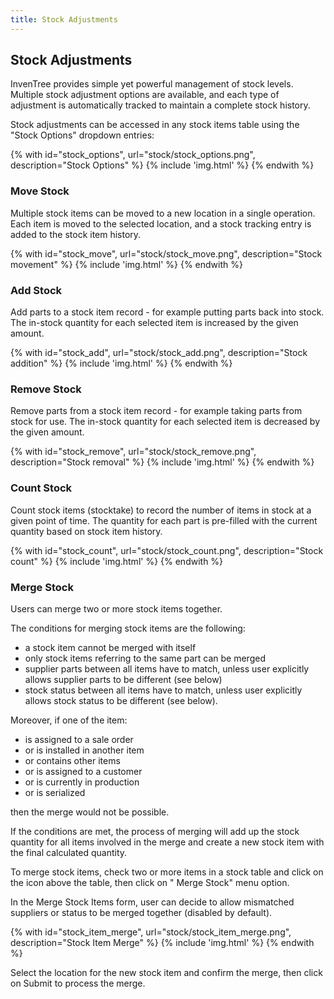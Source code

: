 ```yaml
---
title: Stock Adjustments
---
```


## Stock Adjustments

InvenTree provides simple yet powerful management of stock levels. Multiple stock adjustment options are available, and each type of adjustment is automatically tracked to maintain a complete stock history.

Stock adjustments can be accessed in any stock items table using the "Stock Options" dropdown entries:

{% with id="stock_options", url="stock/stock_options.png", description="Stock Options" %}
{% include 'img.html' %}
{% endwith %}

### Move Stock

Multiple stock items can be moved to a new location in a single operation. Each item is moved to the selected location, and a stock tracking entry is added to the stock item history.

{% with id="stock_move", url="stock/stock_move.png", description="Stock movement" %}
{% include 'img.html' %}
{% endwith %}

### Add Stock

Add parts to a stock item record - for example putting parts back into stock. The in-stock quantity for each selected item is increased by the given amount.

{% with id="stock_add", url="stock/stock_add.png", description="Stock addition" %}
{% include 'img.html' %}
{% endwith %}

### Remove Stock

Remove parts from a stock item record - for example taking parts from stock for use. The in-stock quantity for each selected item is decreased by the given amount.

{% with id="stock_remove", url="stock/stock_remove.png", description="Stock removal" %}
{% include 'img.html' %}
{% endwith %}

### Count Stock

Count stock items (stocktake) to record the number of items in stock at a given point of time. The quantity for each part is pre-filled with the current quantity based on stock item history.

{% with id="stock_count", url="stock/stock_count.png", description="Stock count" %}
{% include 'img.html' %}
{% endwith %}

### Merge Stock

Users can merge two or more stock items together.

The conditions for merging stock items are the following:

- a stock item cannot be merged with itself
- only stock items referring to the same part can be merged
- supplier parts between all items have to match, unless user explicitly allows supplier parts to be different (see below)
- stock status between all items have to match, unless user explicitly allows stock status to be different (see below).

Moreover, if one of the item:

- is assigned to a sale order
- or is installed in another item
- or contains other items
- or is assigned to a customer
- or is currently in production
- or is serialized

then the merge would not be possible.

If the conditions are met, the process of merging will add up the stock quantity for all items involved in the merge and create a new stock item with the final calculated quantity.

To merge stock items, check two or more items in a stock table and click on the <span class='fas fa-boxes'></span> icon above the table, then click on "<span class='fas fa-object-group'></span> Merge Stock" menu option.

In the Merge Stock Items form, user can decide to allow mismatched suppliers or status to be merged together (disabled by default).

{% with id="stock_item_merge", url="stock/stock_item_merge.png", description="Stock Item Merge" %}
{% include 'img.html' %}
{% endwith %}

Select the location for the new stock item and confirm the merge, then click on <span class="badge inventree confirm">Submit</span> to process the merge.
